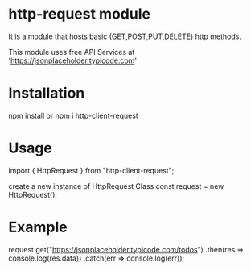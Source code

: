 # http-request module

It is a module that hosts basic (GET,POST,PUT,DELETE) http methods.

This module uses free API Services at 'https://jsonplaceholder.typicode.com'

# Installation

npm install or npm i http-client-request

# Usage 

import { HttpRequest } from "http-client-request";

create a new instance of HttpRequest Class
const request = new HttpRequest();

# Example 

request.get("https://jsonplaceholder.typicode.com/todos")
.then(res => console.log(res.data))
.catch(err => console.log(err));